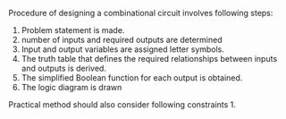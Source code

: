 Procedure of designing a combinational circuit involves following steps:
1. Problem statement is made.
2. number of inputs and required outputs are determined
3. Input and output variables are assigned letter symbols.
4. The truth table that defines the required relationships between inputs and outputs is derived.
5. The simplified Boolean function for each output is obtained.
6. The logic diagram is drawn

Practical method should also consider following constraints
1. 